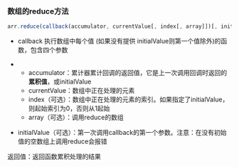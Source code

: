 ### 数组的reduce方法

```js
arr.reduce(callback(accumulator, currentValue[, index[, array]])[, initialValue])
```

* callback 执行数组中每个值 \(如果没有提供 initialValue则第一个值除外\)的函数，包含四个参数

* * accumulator：累计器累计回调的返回值，它是上一次调用回调时返回的**累积值**，或initialValue
  * currentValue：数组中正在处理的元素
  * index（可选）：数组中正在处理的元素的索引。如果指定了initialValue，则起始索引为0，否则从1起始
  * array（可选）：调用reduce的数组
* initialValue（可选）：第一次调用callback的第一个参数。注意：在没有初始值的空数组上调用reduce会报错

返回值：返回函数累积处理的结果

